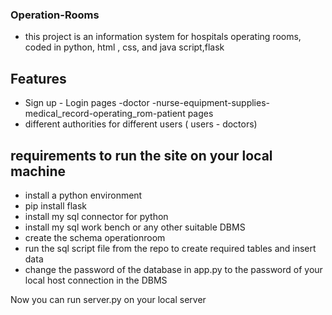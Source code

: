 ### Operation-Rooms
- this project is an information system for hospitals operating rooms, coded in python, html , css, and java script,flask  
## Features 
- Sign up - Login pages 
-doctor -nurse-equipment-supplies-medical_record-operating_rom-patient pages
- different authorities for different users ( users - doctors)
## requirements to run the site on your local machine 
- install a python environment 
- pip install flask 
- install my sql connector for python 
- install my sql work bench or any other suitable DBMS 
- create the schema operationroom 
- run the sql script file from the repo to create required tables and insert data 
- change the password of the database in app.py to the password of your local host connection in the DBMS 

Now you can run server.py on your local server 

